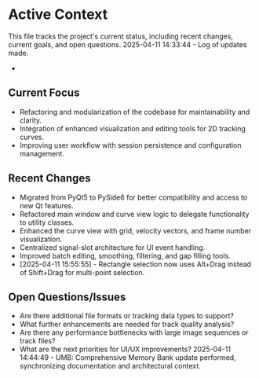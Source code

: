 # Active Context

This file tracks the project's current status, including recent changes, current goals, and open questions.
2025-04-11 14:33:44 - Log of updates made.

*

## Current Focus

* Refactoring and modularization of the codebase for maintainability and clarity.
* Integration of enhanced visualization and editing tools for 2D tracking curves.
* Improving user workflow with session persistence and configuration management.

## Recent Changes

* Migrated from PyQt5 to PySide6 for better compatibility and access to new Qt features.
* Refactored main window and curve view logic to delegate functionality to utility classes.
* Enhanced the curve view with grid, velocity vectors, and frame number visualization.
* Centralized signal-slot architecture for UI event handling.
* Improved batch editing, smoothing, filtering, and gap filling tools.
* [2025-04-11 15:55:55] - Rectangle selection now uses Alt+Drag instead of Shift+Drag for multi-point selection.

## Open Questions/Issues

* Are there additional file formats or tracking data types to support?
* What further enhancements are needed for track quality analysis?
* Are there any performance bottlenecks with large image sequences or track files?
* What are the next priorities for UI/UX improvements?
2025-04-11 14:44:49 - UMB: Comprehensive Memory Bank update performed, synchronizing documentation and architectural context.